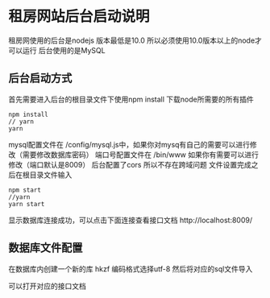 # 租房网站后台启动说明

租房网使用的后台是nodejs 版本最低是10.0 所以必须使用10.0版本以上的node才可以运行
后台使用的是MySQL

## 后台启动方式

首先需要进入后台的根目录文件下使用npm install 下载node所需要的所有插件

```shell
npm install
// yarn
yarn
```

mysql配置文件在 /config/mysql.js中，如果你对mysq有自己的需要可以进行修改（需要修改数据库密码）
端口号配置文件在 /bin/www 如果你有需要可以进行修改（端口默认是8009）
后台配置了cors 所以不存在跨域问题
文件设置完成之后在根目录文件输入

```shell
npm start
//yarn
yarn start
```

显示数据库连接成功，可以点击下面连接查看接口文档
http://localhost:8009/

## 数据库文件配置

在数据库内创建一个新的库 hkzf
编码格式选择utf-8
然后将对应的sql文件导入



可以打开对应的接口文档